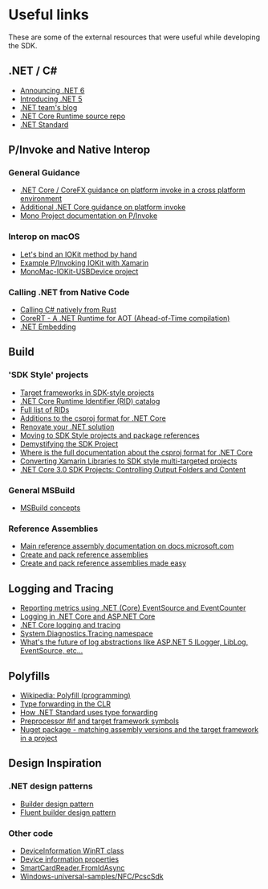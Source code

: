 ﻿<!-- [Copyright 2025 Yubico AB]()

Licensed under the Apache License, Version 2.0 (the "License");
you may not use this file except in compliance with the License.
You may obtain a copy of the License at

    http://www.apache.org/licenses/LICENSE-2.0

Unless required by applicable law or agreed to in writing, software
distributed under the License is distributed on an "AS IS" BASIS,
WITHOUT WARRANTIES OR CONDITIONS OF ANY KIND, either express or implied.
See the License for the specific language governing permissions and
limitations under the License. -->

# Useful links

These are some of the external resources that were useful while developing the SDK.

## .NET / C#

- [Announcing .NET 6](https://devblogs.microsoft.com/dotnet/announcing-net-6/)
- [Introducing .NET 5](https://devblogs.microsoft.com/dotnet/introducing-net-5/)
- [.NET team's blog](https://devblogs.microsoft.com/dotnet/)
- [.NET Core Runtime source repo](https://github.com/dotnet/runtime/)
- [.NET Standard](https://learn.microsoft.com/en-us/dotnet/standard/net-standard?tabs=net-standard-1-0)

## P/Invoke and Native Interop

### General Guidance

- [.NET Core / CoreFX guidance on platform invoke in a cross platform environment](https://github.com/dotnet/corefx/blob/master/Documentation/coding-guidelines/interop-guidelines.md)
- [Additional .NET Core guidance on platform invoke](https://github.com/dotnet/corefx/blob/master/Documentation/coding-guidelines/interop-pinvokes.md)
- [Mono Project documentation on P/Invoke](https://www.mono-project.com/docs/advanced/pinvoke/)

### Interop on macOS

- [Let's bind an IOKit method by hand](https://medium.com/@donblas/lets-bind-an-iokit-method-by-hand-fba939b54222)
- [Example P/Invoking IOKit with Xamarin](https://gist.github.com/chamons/82ab06f5e83d2cb10193)
- [MonoMac-IOKit-USBDevice project](https://github.com/Lunatix89/MonoMac-IOKit-USBDevice/blob/master/MonoMac.IOKit/MonoMac.IOKit/IOKitInterop.cs)

### Calling .NET from Native Code

- [Calling C# natively from Rust](https://medium.com/@chyyran/calling-c-natively-from-rust-1f92c506289d)
- [CoreRT - A .NET Runtime for AOT (Ahead-of-Time compilation)](https://mattwarren.org/2018/06/07/CoreRT-.NET-Runtime-for-AOT/)
- [.NET Embedding](https://docs.microsoft.com/en-us/xamarin/tools/dotnet-embedding/)

## Build

### 'SDK Style' projects

- [Target frameworks in SDK-style projects](https://docs.microsoft.com/en-us/dotnet/standard/frameworks)
- [.NET Core Runtime Identifier (RID) catalog](https://docs.microsoft.com/en-us/dotnet/core/rid-catalog)
- [Full list of RIDs](https://github.com/dotnet/corefx/blob/master/src/pkg/Microsoft.NETCore.Platforms/runtime.json)
- [Additions to the csproj format for .NET Core](https://docs.microsoft.com/en-us/dotnet/core/tools/csproj)
- [Renovate your .NET solution](https://cezarypiatek.github.io/post/renovate-your-dot-net-solution/)
- [Moving to SDK Style projects and package references](http://hermit.no/moving-to-sdk-style-projects-and-package-references-in-visual-studio-part-1/)
- [Demystifying the SDK Project](https://dansiegel.net/post/2018/08/21/demystifying-the-sdk-project)
- [Where is the full documentation about the csproj format for .NET Core](https://stackoverflow.com/questions/45096549/where-is-full-documentation-about-the-csproj-format-for-net-core)
- [Converting Xamarin Libraries to SDK style multi-targeted projects](https://montemagno.com/converting-xamarin-libraries-to-sdk-style-multi-targeted-projects/)
- [.NET Core 3.0 SDK Projects: Controlling Output Folders and Content](https://weblog.west-wind.com/posts/2019/Apr/30/NET-Core-30-SDK-Projects-Controlling-Output-Folders-and-Content)

### General MSBuild

- [MSBuild concepts](https://docs.microsoft.com/en-us/visualstudio/msbuild/msbuild-concepts?view=vs-2019)

### Reference Assemblies

- [Main reference assembly documentation on docs.microsoft.com](https://docs.microsoft.com/en-us/dotnet/standard/assembly/reference-assemblies)
- [Create and pack reference assemblies](https://oren.codes/2018/07/03/create-and-pack-reference-assemblies/)
- [Create and pack reference assemblies made easy](https://oren.codes/2018/07/09/create-and-pack-reference-assemblies-made-easy/)

## Logging and Tracing

- [Reporting metrics using .NET (Core) EventSource and EventCounter](https://dev.to/expecho/reporting-metrics-using-net-core-eventsource-and-eventcounter-23dn)
- [Logging in .NET Core and ASP.NET Core](https://docs.microsoft.com/en-us/aspnet/core/fundamentals/logging/?view=aspnetcore-3.1)
- [.NET Core logging and tracing](https://docs.microsoft.com/en-us/dotnet/core/diagnostics/logging-tracing)
- [System.Diagnostics.Tracing namespace](https://docs.microsoft.com/en-us/dotnet/api/system.diagnostics.tracing?view=netstandard-2.1)
- [What's the future of log abstractions like ASP.NET 5 ILogger, LibLog, EventSource, etc...](https://github.com/aspnet/Logging/issues/332)

## Polyfills

- [Wikipedia: Polyfill (programming)](https://en.wikipedia.org/wiki/Polyfill_(programming))
- [Type forwarding in the CLR](https://docs.microsoft.com/en-us/dotnet/standard/assembly/type-forwarding)
- [How .NET Standard uses type forwarding](https://www.youtube.com/watch?v=vg6nR7hS2lI&feature=youtu.be)
- [Preprocessor #if and target framework symbols](https://docs.microsoft.com/en-us/dotnet/csharp/language-reference/preprocessor-directives/preprocessor-if)
- [Nuget package - matching assembly versions and the target framework in a project](https://docs.microsoft.com/en-us/nuget/create-packages/supporting-multiple-target-frameworks#matching-assembly-versions-and-the-target-framework-in-a-project)

## Design Inspiration

### .NET design patterns

- [Builder design pattern](https://code-maze.com/builder-design-pattern/)
- [Fluent builder design pattern](https://code-maze.com/fluent-builder-recursive-generics/)

### Other code

- [DeviceInformation WinRT class](https://docs.microsoft.com/en-us/uwp/api/windows.devices.enumeration.deviceinformation)
- [Device information properties](https://docs.microsoft.com/en-us/windows/uwp/devices-sensors/device-information-properties)
- [SmartCardReader.FromIdAsync](https://docs.microsoft.com/en-us/uwp/api/windows.devices.smartcards.smartcardreader.fromidasync)
- [Windows-universal-samples/NFC/PcscSdk](https://github.com/microsoft/Windows-universal-samples/blob/master/Samples/Nfc/PcscSdk/PcscUtils.cs)
